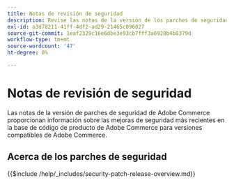 ```yaml
---
title: Notas de revisión de seguridad
description: Revise las notas de la versión de los parches de seguridad de Adobe Commerce.
exl-id: a3d78211-41ff-4df2-ad29-21465c096027
source-git-commit: 1eaf2329c16e6dbe3e93cb7fff3a6920b4b8379d
workflow-type: tm+mt
source-wordcount: '47'
ht-degree: 0%

---
```



# Notas de revisión de seguridad

Las notas de la versión de parches de seguridad de Adobe Commerce proporcionan información sobre las mejoras de seguridad más recientes en la base de código de producto de Adobe Commerce para versiones compatibles de Adobe Commerce.

## Acerca de los parches de seguridad

{{$include /help/_includes/security-patch-release-overview.md}}

